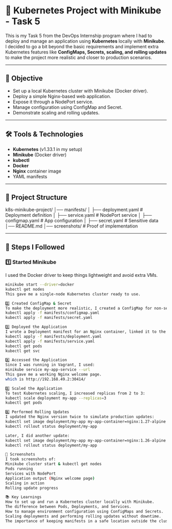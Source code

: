 # 🐳 Kubernetes Project with Minikube - Task 5

This is my Task 5 from the DevOps Internship program where I had to deploy and manage an application using **Kubernetes** locally with **Minikube**.  
I decided to go a bit beyond the basic requirements and implement extra Kubernetes features like **ConfigMaps, Secrets, scaling, and rolling updates** to make the project more realistic and closer to production scenarios.

---

## 📌 Objective
- Set up a local Kubernetes cluster with Minikube (Docker driver).
- Deploy a simple Nginx-based web application.
- Expose it through a NodePort service.
- Manage configuration using ConfigMap and Secret.
- Demonstrate scaling and rolling updates.

---

## 🛠 Tools & Technologies
- **Kubernetes** (v1.33.1 in my setup)
- **Minikube** (Docker driver)
- **kubectl**
- **Docker**
- **Nginx** container image
- YAML manifests

---

## 📂 Project Structure
k8s-minikube-project/
│── manifests/
│ ├── deployment.yaml # Deployment definition
│ ├── service.yaml # NodePort service
│ ├── configmap.yaml # App configuration
│ ├── secret.yaml # Sensitive data
│── README.md
│── screenshots/ # Proof of implementation


---

## 🚀 Steps I Followed

### 1️⃣ Started Minikube
I used the Docker driver to keep things lightweight and avoid extra VMs.
```bash
minikube start --driver=docker
kubectl get nodes
This gave me a single-node Kubernetes cluster ready to use.

2️⃣ Created ConfigMap & Secret
To make the deployment more realistic, I created a ConfigMap for non-sensitive configs and a Secret for sensitive data.
kubectl apply -f manifests/configmap.yaml
kubectl apply -f manifests/secret.yaml

3️⃣ Deployed the Application
I wrote a Deployment manifest for an Nginx container, linked it to the ConfigMap & Secret, and exposed it using a NodePort service.
kubectl apply -f manifests/deployment.yaml
kubectl apply -f manifests/service.yaml
kubectl get pods
kubectl get svc

4️⃣ Accessed the Application
Since I was running in Vagrant, I used:
minikube service my-app-service --url
This gave me a working Nginx welcome page.
which is http://192.168.49.2:30414/

5️⃣ Scaled the Application
To test Kubernetes scaling, I increased replicas from 2 to 3:
kubectl scale deployment my-app --replicas=3
kubectl get pods

6️⃣ Performed Rolling Updates
I updated the Nginx version twice to simulate production updates:
kubectl set image deployment/my-app my-app-container=nginx:1.27-alpine
kubectl rollout status deployment/my-app

Later, I did another update:
kubectl set image deployment/my-app my-app-container=nginx:1.26-alpine
kubectl rollout status deployment/my-app

📸 Screenshots
I took screenshots of:
Minikube cluster start & kubectl get nodes
Pods running
Services with NodePort
Application output (Nginx welcome page)
Scaling in action
Rolling update progress

📚 Key Learnings
How to set up and run a Kubernetes cluster locally with Minikube.
The difference between Pods, Deployments, and Services.
How to manage environment configuration using ConfigMaps and Secrets.
Scaling deployments and performing rolling updates without downtime.
The importance of keeping manifests in a safe location outside the cluster for reusability.



